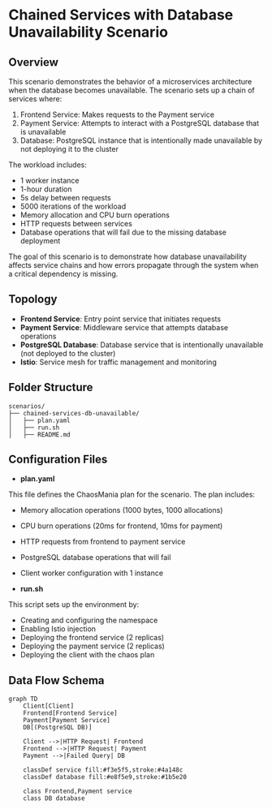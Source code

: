 # Chained Services with Database Unavailability Scenario

## Overview

This scenario demonstrates the behavior of a microservices architecture when the database becomes unavailable. The scenario sets up a chain of services where:

1. Frontend Service: Makes requests to the Payment service
2. Payment Service: Attempts to interact with a PostgreSQL database that is unavailable
3. Database: PostgreSQL instance that is intentionally made unavailable by not deploying it to the cluster

The workload includes:
- 1 worker instance
- 1-hour duration
- 5s delay between requests
- 5000 iterations of the workload
- Memory allocation and CPU burn operations
- HTTP requests between services
- Database operations that will fail due to the missing database deployment

The goal of this scenario is to demonstrate how database unavailability affects service chains and how errors propagate through the system when a critical dependency is missing.

## Topology

- **Frontend Service**: Entry point service that initiates requests
- **Payment Service**: Middleware service that attempts database operations
- **PostgreSQL Database**: Database service that is intentionally unavailable (not deployed to the cluster)
- **Istio**: Service mesh for traffic management and monitoring

## Folder Structure

```plaintext
scenarios/
├── chained-services-db-unavailable/
│   ├── plan.yaml
│   ├── run.sh
│   ├── README.md
```

## Configuration Files

- **plan.yaml**

This file defines the ChaosMania plan for the scenario. The plan includes:
- Memory allocation operations (1000 bytes, 1000 allocations)
- CPU burn operations (20ms for frontend, 10ms for payment)
- HTTP requests from frontend to payment service
- PostgreSQL database operations that will fail
- Client worker configuration with 1 instance

- **run.sh**

This script sets up the environment by:
- Creating and configuring the namespace
- Enabling Istio injection
- Deploying the frontend service (2 replicas)
- Deploying the payment service (2 replicas)
- Deploying the client with the chaos plan

## Data Flow Schema

```mermaid
graph TD
    Client[Client]
    Frontend[Frontend Service]
    Payment[Payment Service]
    DB[(PostgreSQL DB)]

    Client -->|HTTP Request| Frontend
    Frontend -->|HTTP Request| Payment
    Payment -->|Failed Query| DB

    classDef service fill:#f3e5f5,stroke:#4a148c
    classDef database fill:#e8f5e9,stroke:#1b5e20

    class Frontend,Payment service
    class DB database
```
